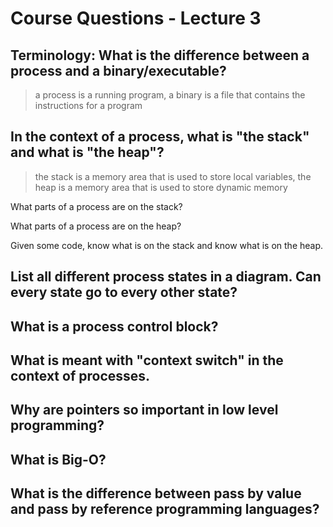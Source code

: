 # Course Questions - Lecture 3

## Terminology: What is the difference between a process and a binary/executable?

> a process is a running program, a binary is a file that contains the instructions for a program

## In the context of a process, what is "the stack" and what is "the heap"?

> the stack is a memory area that is used to store local variables, the heap is a memory area that is used to store dynamic memory

What parts of a process are on the stack?
>
What parts of a process are on the heap?
>
Given some code, know what is on the stack and know what is on the heap.
>

## List all different process states in a diagram. Can every state go to every other state?

>

## What is a process control block?

>

## What is meant with "context switch" in the context of processes.

>

## Why are pointers so important in low level programming?

>

## What is Big-O?

>

## What is the difference between pass by value and pass by reference programming languages?

>
